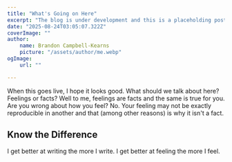 ```yaml
---
title: "What's Going on Here"
excerpt: "The blog is under development and this is a placeholding post."
date: "2025-08-24T03:05:07.322Z"
coverImage: ""
author:
    name: Brandon Campbell-Kearns
    picture: "/assets/author/me.webp"
ogImage:
    url: ""

---
```


When this goes live, I hope it looks good. What should we talk about here? Feelings or facts? Well to me, feelings are facts and the same is true for you. Are you wrong about how you feel? No. Your feeling may not be exactly reproducible in another and that (among other reasons) is why it isn't a fact.

## Know the Difference

I get better at writing the more I write. I get better at feeling the more I feel.